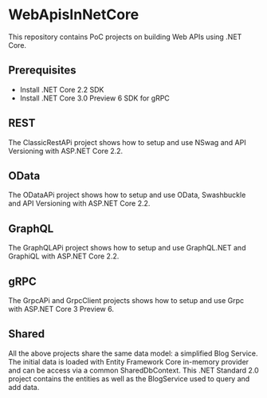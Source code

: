 # WebApisInNetCore

This repository contains PoC projects on building Web APIs using .NET Core.

## Prerequisites

* Install .NET Core 2.2 SDK
* Install .NET Core 3.0 Preview 6 SDK for gRPC

## REST

The ClassicRestAPi project shows how to setup and use NSwag and API Versioning with ASP.NET Core 2.2.

## OData

The ODataAPi project shows how to setup and use OData, Swashbuckle and API Versioning with ASP.NET Core 2.2.

## GraphQL

The GraphQLAPi project shows how to setup and use GraphQL.NET and GraphiQL with ASP.NET Core 2.2.

## gRPC

The GrpcAPi and GrpcClient projects shows how to setup and use Grpc with ASP.NET Core 3 Preview 6.

## Shared

All the above projects share the same data model: a simplified Blog Service.  
The initial data is loaded with Entity Framework Core in-memory provider and can be access via a common SharedDbContext.
This .NET Standard 2.0 project contains the entities as well as the BlogService used to query and add data.
